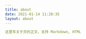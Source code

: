 ```yaml
---
title: about
date: 2021-01-14 11:28:35
layout: about
---
```


```yaml
这里写关于页的正文，支持 Markdown, HTML
```